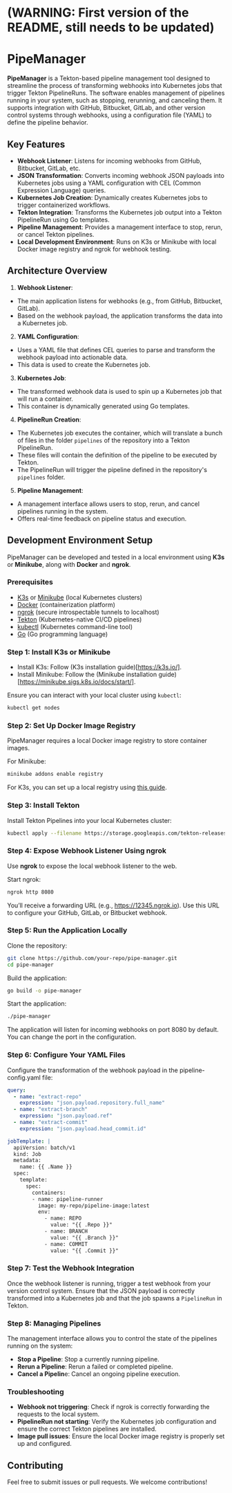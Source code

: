 # (WARNING: First version of the README, still needs to be updated)

# PipeManager
**PipeManager** is a Tekton-based pipeline management tool designed to streamline the process of transforming webhooks into Kubernetes jobs that trigger Tekton PipelineRuns. The software enables management of pipelines running in your system, such as stopping, rerunning, and canceling them. It supports integration with GitHub, Bitbucket, GitLab, and other version control systems through webhooks, using a configuration file (YAML) to define the pipeline behavior.

## Key Features
* **Webhook Listener**: Listens for incoming webhooks from GitHub, Bitbucket, GitLab, etc.
* **JSON Transformation**: Converts incoming webhook JSON payloads into Kubernetes jobs using a YAML configuration with CEL (Common Expression Language) queries.
* **Kubernetes Job Creation**: Dynamically creates Kubernetes jobs to trigger containerized workflows.
* **Tekton Integration**: Transforms the Kubernetes job output into a Tekton PipelineRun using Go templates.
* **Pipeline Management**: Provides a management interface to stop, rerun, or cancel Tekton pipelines.
* **Local Development Environment**: Runs on K3s or Minikube with local Docker image registry and ngrok for webhook testing.

## Architecture Overview
 
1. **Webhook Listener**:

* The main application listens for webhooks (e.g., from GitHub, Bitbucket, GitLab).
* Based on the webhook payload, the application transforms the data into a Kubernetes job.

2. **YAML Configuration**:

* Uses a YAML file that defines CEL queries to parse and transform the webhook payload into actionable data.
* This data is used to create the Kubernetes job.

3. **Kubernetes Job**:

* The transformed webhook data is used to spin up a Kubernetes job that will run a container.
* This container is dynamically generated using Go templates.

4. **PipelineRun Creation**:

* The Kubernetes job executes the container, which will translate a bunch of files in the folder `pipelines` of the repository into a Tekton PipelineRun.
* These files will contain the definition of the pipeline to be executed by Tekton.
* The PipelineRun will trigger the pipeline defined in the repository's `pipelines` folder.

5. **Pipeline Management**:

* A management interface allows users to stop, rerun, and cancel pipelines running in the system.
* Offers real-time feedback on pipeline status and execution. 

## Development Environment Setup 
PipeManager can be developed and tested in a local environment using **K3s** or **Minikube**, along with **Docker** and **ngrok**.

### Prerequisites
* [K3s](https://k3s.io/) or [Minikube](https://minikube.sigs.k8s.io/docs/start/) (local Kubernetes clusters)
* [Docker](https://docs.docker.com/get-docker/) (containerization platform)
* [ngrok](https://ngrok.com/) (secure introspectable tunnels to localhost)
* [Tekton](https://tekton.dev/) (Kubernetes-native CI/CD pipelines)
* [kubectl](https://kubernetes.io/docs/tasks/tools/install-kubectl/) (Kubernetes command-line tool)
* [Go](https://golang.org/doc/install) (Go programming language)

### Step 1: Install K3s or Minikube
* Install K3s: Follow (K3s installation guide)[https://k3s.io/].
* Install Minikube: Follow the (Minikube installation guide)[https://minikube.sigs.k8s.io/docs/start/].

Ensure you can interact with your local cluster using `kubectl`:

```bash
kubectl get nodes
```

### Step 2: Set Up Docker Image Registry

PipeManager requires a local Docker image registry to store container images.

For Minikube:

```bash
minikube addons enable registry
```

For K3s, you can set up a local registry using [this guide](https://rancher.com/docs/k3s/latest/en/installation/private-registry/).

### Step 3: Install Tekton

Install Tekton Pipelines into your local Kubernetes cluster:

```bash
kubectl apply --filename https://storage.googleapis.com/tekton-releases/pipeline/latest/release.yaml
```

### Step 4: Expose Webhook Listener Using ngrok
Use **ngrok** to expose the local webhook listener to the web.

Start ngrok:

```bash
ngrok http 8080
```

You’ll receive a forwarding URL (e.g., https://12345.ngrok.io). Use this URL to configure your GitHub, GitLab, or Bitbucket webhook.

### Step 5: Run the Application Locally

Clone the repository:

```bash
git clone https://github.com/your-repo/pipe-manager.git
cd pipe-manager
```

Build the application:

```bash
go build -o pipe-manager
```

Start the application:

```bash
./pipe-manager
```

The application will listen for incoming webhooks on port 8080 by default. You can change the port in the configuration.

### Step 6: Configure Your YAML Files

Configure the transformation of the webhook payload in the pipeline-config.yaml file:

```yaml
query:
  - name: "extract-repo"
    expression: "json.payload.repository.full_name"
  - name: "extract-branch"
    expression: "json.payload.ref"
  - name: "extract-commit"
    expression: "json.payload.head_commit.id"

jobTemplate: |
  apiVersion: batch/v1
  kind: Job
  metadata:
    name: {{ .Name }}
  spec:
    template:
      spec:
        containers:
        - name: pipeline-runner
          image: my-repo/pipeline-image:latest
          env:
            - name: REPO
              value: "{{ .Repo }}"
            - name: BRANCH
              value: "{{ .Branch }}"
            - name: COMMIT
              value: "{{ .Commit }}"
```

### Step 7: Test the Webhook Integration

Once the webhook listener is running, trigger a test webhook from your version control system. Ensure that the JSON payload is correctly transformed into a Kubernetes job and that the job spawns a `PipelineRun` in Tekton.

### Step 8: Managing Pipelines
The management interface allows you to control the state of the pipelines running on the system:

* **Stop a Pipeline**: Stop a currently running pipeline.
* **Rerun a Pipeline**: Rerun a failed or completed pipeline.
* **Cancel a Pipelin**e: Cancel an ongoing pipeline execution.

### Troubleshooting
* **Webhook not triggering**: Check if ngrok is correctly forwarding the requests to the local system.
* **PipelineRun not starting**: Verify the Kubernetes job configuration and ensure the correct Tekton pipelines are installed.
* **Image pull issues**: Ensure the local Docker image registry is properly set up and configured.

## Contributing
Feel free to submit issues or pull requests. We welcome contributions!